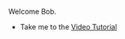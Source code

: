 Welcome Bob.

- Take me to the [Video Tutorial](https://kodekloud.com/courses/873064/lectures/17074358)
